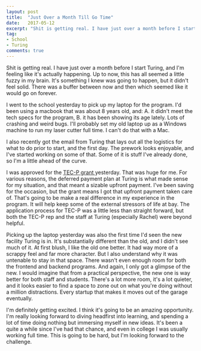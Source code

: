 ```yaml
---
layout: post
title:  "Just Over a Month Till Go Time"
date:   2017-05-12
excerpt: "Shit is getting real. I have just over a month before I start Turing, and I'm feeling like it's actually..."
tag:  
- School
- Turing
comments: true
---
```


Shit is getting real. I have just over a month before I start Turing, and I'm feeling like it's actually happening. Up to now, this has all seemed a little fuzzy in my brain. It's something I knew was going to happen, but it didn't feel solid. There was a buffer between now and then which seemed like it would go on forever.

I went to the school yesterday to pick up my laptop for the program. I'd been using a macbook that was about 8 years old, and: A. it didn't meet the tech specs for the program, B. it has been showing its age lately. Lots of crashing and weird bugs. I'll probably set my old laptop up as a Windows machine to run my laser cutter full time. I can't do that with a Mac.

I also recently got the email from Turing that lays out all the logistics for what to do prior to start, and the first day. The prework looks enjoyable, and I've started working on some of that. Some of it is stuff I've already done, so I'm a little ahead of the curve.

I was approved for the <a href="http://www.tecpcolorado.com/job-seekers"> TEC-P grant </a> yesterday. That was huge for me. For various reasons, the deferred payment plan at Turing is what made sense for my situation, and that meant a sizable upfront payment. I've been saving for the occasion, but the grant means I got that upfront payment taken care of. That's going to be make a real difference in my experience in the program. It will help keep some of the external stressors of life at bay. The application process for TEC-P was a little less than straight forward, but both the TEC-P rep and the staff at Turing (especially Rachel) were beyond helpful.

Picking up the laptop yesterday was also the first time I'd seen the new facility Turing is in. It's substantially different than the old, and I didn't see much of it. At first blush, I like the old one better. It had way more of a scrappy feel and far more character. But I also understand why it was untenable to stay in that space. There wasn't even enough room for both the frontend and backend programs. And again, I only got a glimpse of the new. I would imagine that from a practical perspective, the new one is way better for both staff and students. There's a lot more room, it's a lot quieter, and it looks easier to find a space to zone out on what you're doing without a million distractions. Every startup that makes it moves out of the garage eventually.

I'm definitely getting excited. I think it's going to be an amazing opportunity. I'm really looking forward to diving headfirst into learning, and spending a lot of time doing nothing but immersing myself in new ideas. It's been a quite a while since I've had that chance, and even in college I was usually working full time. This is going to be hard, but I'm looking forward to the challenge.
